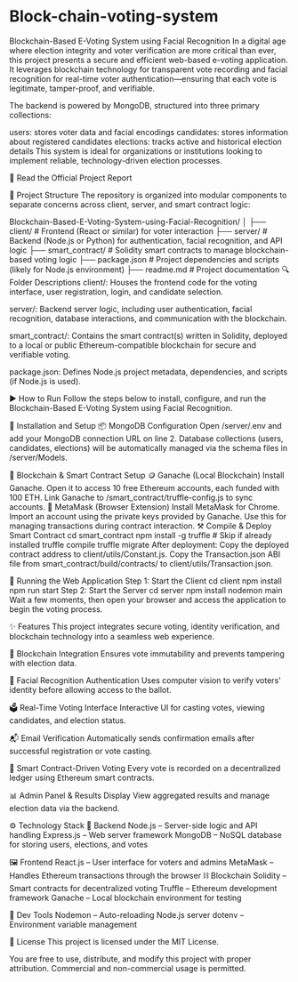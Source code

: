 # Block-chain-voting-system
 Blockchain-Based E-Voting System using Facial Recognition
In a digital age where election integrity and voter verification are more critical than ever, this project presents a secure and efficient web-based e-voting application. It leverages blockchain technology for transparent vote recording and facial recognition for real-time voter authentication—ensuring that each vote is legitimate, tamper-proof, and verifiable.

The backend is powered by MongoDB, structured into three primary collections:

users: stores voter data and facial encodings
candidates: stores information about registered candidates
elections: tracks active and historical election details
This system is ideal for organizations or institutions looking to implement reliable, technology-driven election processes.

📄 Read the Official Project Report

📁 Project Structure
The repository is organized into modular components to separate concerns across client, server, and smart contract logic:

Blockchain-Based-E-Voting-System-using-Facial-Recognition/
│
├── client/                 # Frontend (React or similar) for voter interaction
├── server/                 # Backend (Node.js or Python) for authentication, facial recognition, and API logic
├── smart_contract/         # Solidity smart contracts to manage blockchain-based voting logic
├── package.json            # Project dependencies and scripts (likely for Node.js environment)
├── readme.md               # Project documentation
🔍 Folder Descriptions
client/:
Houses the frontend code for the voting interface, user registration, login, and candidate selection.

server/:
Backend server logic, including user authentication, facial recognition, database interactions, and communication with the blockchain.

smart_contract/:
Contains the smart contract(s) written in Solidity, deployed to a local or public Ethereum-compatible blockchain for secure and verifiable voting.


package.json:
Defines Node.js project metadata, dependencies, and scripts (if Node.js is used).

▶️ How to Run
Follow the steps below to install, configure, and run the Blockchain-Based E-Voting System using Facial Recognition.

🧩 Installation and Setup
📦 MongoDB Configuration
Open /server/.env and add your MongoDB connection URL on line 2.
Database collections (users, candidates, elections) will be automatically managed via the schema files in /server/Models.

🔗 Blockchain & Smart Contract Setup
🪙 Ganache (Local Blockchain)
Install Ganache.
Open it to access 10 free Ethereum accounts, each funded with 100 ETH.
Link Ganache to /smart_contract/truffle-config.js to sync accounts.
🦊 MetaMask (Browser Extension)
Install MetaMask for Chrome.
Import an account using the private keys provided by Ganache.
Use this for managing transactions during contract interaction.
⚒️ Compile & Deploy Smart Contract
cd smart_contract
npm install -g truffle      # Skip if already installed
truffle compile
truffle migrate
After deployment:
Copy the deployed contract address to client/utils/Constant.js.
Copy the Transaction.json ABI file from smart_contract/build/contracts/ to client/utils/Transaction.json.


🚀 Running the Web Application
Step 1: Start the Client
cd client
npm install
npm run start
Step 2: Start the Server
cd server
npm install
nodemon main
Wait a few moments, then open your browser and access the application to begin the voting process.



✨ Features
This project integrates secure voting, identity verification, and blockchain technology into a seamless web experience.

🔐 Blockchain Integration
Ensures vote immutability and prevents tampering with election data.

👤 Facial Recognition Authentication
Uses computer vision to verify voters' identity before allowing access to the ballot.

🗳️ Real-Time Voting Interface
Interactive UI for casting votes, viewing candidates, and election status.

📬 Email Verification
Automatically sends confirmation emails after successful registration or vote casting.

🧾 Smart Contract-Driven Voting
Every vote is recorded on a decentralized ledger using Ethereum smart contracts.

📊 Admin Panel & Results Display
View aggregated results and manage election data via the backend.

⚙️ Technology Stack
🧠 Backend
Node.js – Server-side logic and API handling
Express.js – Web server framework
MongoDB – NoSQL database for storing users, elections, and votes

🖼️ Frontend
React.js – User interface for voters and admins
MetaMask – Handles Ethereum transactions through the browser
⛓️ Blockchain
Solidity – Smart contracts for decentralized voting
Truffle – Ethereum development framework
Ganache – Local blockchain environment for testing


🔧 Dev Tools
Nodemon – Auto-reloading Node.js server
dotenv – Environment variable management

📝 License
This project is licensed under the MIT License.

You are free to use, distribute, and modify this project with proper attribution.
Commercial and non-commercial usage is permitted.
